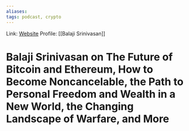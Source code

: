 ```yaml
---
aliases:
tags: podcast, crypto
---
```

Link: [Website](https://tim.blog/2021/03/24/balaji-srinivasan/)
Profile: [[Balaji Srinivasan]]

# Balaji Srinivasan on The Future of Bitcoin and Ethereum, How to Become Noncancelable, the Path to Personal Freedom and Wealth in a New World, the Changing Landscape of Warfare, and More

